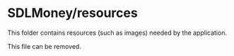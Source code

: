 # SDLMoney/resources

This folder contains resources (such as images) needed by the application. 

This file can be removed.
